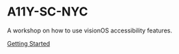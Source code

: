 # A11Y-SC-NYC
A workshop on how to use visionOS accessibility features.

[Getting Started](https://elkraneo.github.io/A11Y-SC-NYC/documentation/a11y-sc-nyc/getting-started)